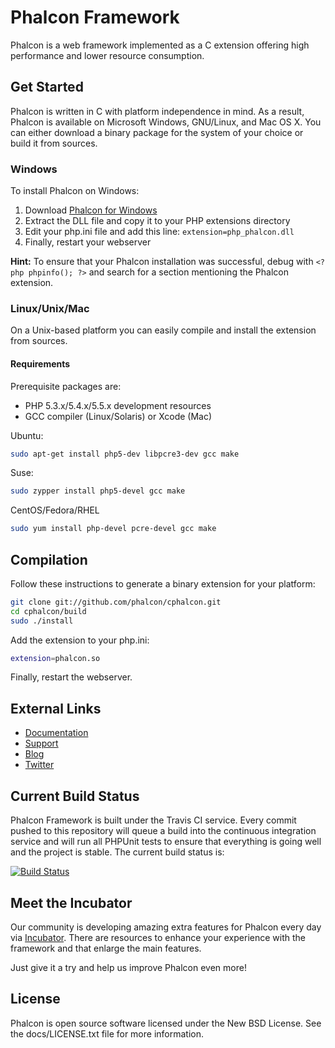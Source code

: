 Phalcon Framework
=================

Phalcon is a web framework implemented as a C extension offering high performance and lower resource consumption.

Get Started
-----------

Phalcon is written in C with platform independence in mind. As a result, Phalcon is available on Microsoft Windows, GNU/Linux, and Mac OS X. You can either download a binary package for the system of your choice or build it from sources.

### Windows

To install Phalcon on Windows:

1. Download [Phalcon for Windows](http://phalconphp.com/en/download/windows) 
2. Extract the DLL file and copy it to your PHP extensions directory
3. Edit your php.ini file and add this line: `extension=php_phalcon.dll`
4. Finally, restart your webserver

**Hint:** To ensure that your Phalcon installation was successful, debug with `<?php phpinfo(); ?>` and search for a section mentioning the Phalcon extension.

### Linux/Unix/Mac

On a Unix-based platform you can easily compile and install the extension from sources.

#### Requirements
Prerequisite packages are:

* PHP 5.3.x/5.4.x/5.5.x development resources
* GCC compiler (Linux/Solaris) or Xcode (Mac)

Ubuntu:

```bash
sudo apt-get install php5-dev libpcre3-dev gcc make
```

Suse:

```bash
sudo zypper install php5-devel gcc make
```

CentOS/Fedora/RHEL

```bash
sudo yum install php-devel pcre-devel gcc make
```

Compilation
-----------

Follow these instructions to generate a binary extension for your platform:

```bash
git clone git://github.com/phalcon/cphalcon.git
cd cphalcon/build
sudo ./install
```

Add the extension to your php.ini:

```bash
extension=phalcon.so
```

Finally, restart the webserver.

External Links
--------------

* [Documentation](http://docs.phalconphp.com/)
* [Support](http://phalconphp.com/support)
* [Blog](http://blog.phalconphp.com)
* [Twitter](http://twitter.com/phalconphp)

Current Build Status
--------------------

Phalcon Framework is built under the Travis CI service. Every commit pushed to this repository will queue a build into the continuous integration service and will run all PHPUnit tests to ensure that everything is going well and the project is stable. The current build status is:

[![Build Status](https://secure.travis-ci.org/phalcon/cphalcon.png?branch=master)](http://travis-ci.org/phalcon/cphalcon)

Meet the Incubator
-----------
Our community is developing amazing extra features for Phalcon every day via [Incubator](https://github.com/phalcon/incubator). There are resources to enhance your experience with the framework and that enlarge the main features.

Just give it a try and help us improve Phalcon even more!


License
-------
Phalcon is open source software licensed under the New BSD License. See the docs/LICENSE.txt file for more information.
